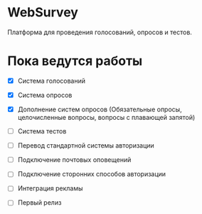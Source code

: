 # WebSurvey
Платформа для проведения голосований, опросов и тестов.

# Пока ведутся работы
- [x] Система голосований

- [x] Система опросов

- [x] Дополнение систем опросов (Обязательные опросы, целочисленные вопросы, вопросы с плавающей запятой)

- [ ] Система тестов

- [ ] Перевод стандартной системы авторизации

- [ ] Подключение почтовых оповещений

- [ ] Подключение сторонних способов авторизации

- [ ] Интеграция рекламы

- [ ] Первый релиз
